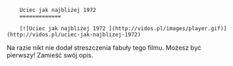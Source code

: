 
        Uciec jak najbliżej 1972 
        =============
        
        [![Uciec jak najbliżej 1972 ](http://vidos.pl/images/player.gif)](http://vidos.pl/uciec-jak-najblizej-1972)
        
        
 Na razie nikt nie dodał streszczenia fabuły tego filmu. Możesz być pierwszy! Zamieść swój opis.
    